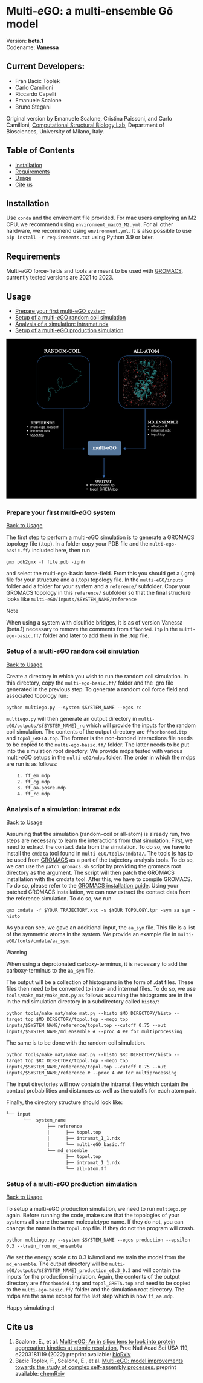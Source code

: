 # Multi-*e*GO: a multi-ensemble Gō model

Version: **beta.1**  
Codename: **Vanessa**  


## Current Developers:
- Fran Bacic Toplek
- Carlo Camilloni
- Riccardo Capelli
- Emanuele Scalone
- Bruno Stegani
  
Original version by Emanuele Scalone, Cristina Paissoni, and Carlo Camilloni, [Computational Structural Biology Lab](http://compsb.unimi.it), Department of Biosciences, University of Milano, Italy.

## Table of Contents
- [Installation](#installation)
- [Requirements](#requirements)
- [Usage](#usage)
- [Cite us](#cite-us)

## Installation
Use ```conda``` and the enviroment file provided. For mac users employing an M2 CPU, we recommend using ```environment_macOS_M2.yml```.
For all other hardware, we recommend using ```environment.yml```. It is also possible to use ``pip install -r requirements.txt`` using
Python 3.9 or later.

## Requirements
Multi-*e*GO force-fields and tools are meant to be used with [GROMACS](https://www.gromacs.org), currently tested versions are 2021 to 2023.

## Usage
- [Prepare your first multi-eGO system](#prepare-your-first-multi-ego-system)
- [Setup of a multi-*e*GO random coil simulation](#setup-of-a-multi-ego-random-coil-simulation)
- [Analysis of a simulation: intramat.ndx](#analysis-of-a-simulation-intramatndx)
- [Setup of a multi-eGO production simulation](#setup-of-a-multi-ego-production-simulation)

![Image](img/mego_workflow_black.png)

### Prepare your first multi-*e*GO system

[Back to Usage](#usage)

The first step to perform a multi-*e*GO simulation is to generate a GROMACS topology file (.top). 
In a folder copy your PDB file and the ```multi-ego-basic.ff/``` included here, then run 
```
gmx pdb2gmx -f file.pdb -ignh
```
and select the multi-ego-basic force-field. From this you should get a (.gro) file for your structure and a (.top) topology file. In the ```multi-eGO/inputs``` folder add a folder for your system and a ```reference/``` subfolder. Copy your GROMACS topology in this ```reference/``` subfolder so that the final structure looks like ```multi-eGO/inputs/$SYSTEM_NAME/reference```

> [!NOTE]
> When using a system with disulfide bridges, it is as of version Vanessa (beta.1) necessary to remove the comments from ```ffbonded.itp``` in the ```multi-ego-basic.ff/``` folder and later to add them in the .top file.

### Setup of a multi-*e*GO random coil simulation

[Back to Usage](#usage)

Create a directory in which you wish to run the random coil simulation. In this directory, copy the ```multi-ego-basic.ff/``` folder and the .gro file generated in the previous step. To generate a random coil force field and associated topology run:
```
python multiego.py --system $SYSTEM_NAME --egos rc
```
```multiego.py``` will then generate an output directory in ```multi-eGO/outputs/${SYSTEM_NAME}_rc``` which will provide the inputs for the random coil simulation.
The contents of the output directory are ```ffnonbonded.itp``` and ```topol_GRETA.top```. The former is the non-bonded interactions file needs to be copied to the ```multi-ego-basic.ff/``` folder. The latter needs to be put into the simulation root directory. We provide mdps tested with various multi-*e*GO setups in the ```multi-eGO/mdps``` folder. The order in which the mdps are run is as follows:

```
    1. ff_em.mdp
    2. ff_cg.mdp
    3. ff_aa-posre.mdp
    4. ff_rc.mdp
```

### Analysis of a simulation: intramat.ndx

[Back to Usage](#usage)

Assuming that the simulation (random-coil or all-atom) is already run, two steps are necessary to learn the interactions from that simulation. First, we need to extract the contact data from the simulation. To do so, we have to install the ```cmdata``` tool found in ```multi-eGO/tools/cmdata/```. The tools is has to be used from [GROMACS](https://www.gromacs.org) as a part of the trajectory analysis tools. To do so, we can use the ```patch_gromacs.sh``` script by providing the gromacs root directory as the argument. The script will then patch the GROMACS installation with the cmdata tool. After this, we have to compile GROMACS. To do so, please refer to the [GROMACS installation guide](https://manual.gromacs.org/documentation/current/install-guide/index.html).
Using your patched GROMACS installation, we can now extract the contact data from the reference simulation. To do so, we run
```
gmx cmdata -f $YOUR_TRAJECTORY.xtc -s $YOUR_TOPOLOGY.tpr -sym aa_sym -histo
```
As you can see, we gave an additional input, the ```aa_sym``` file. This file is a list of the symmetric atoms in the system. We provide an example file in ```multi-eGO/tools/cmdata/aa_sym```. 
> [!WARNING]
> When using a deprotonated carboxy-terminus, it is necessary to add the carboxy-terminus to the ```aa_sym``` file. 

The output will be a collection of histograms in the form of .dat files. These files then need to be converted to intra- and intermat files. To do so, we use ```tools/make_mat/make_mat.py``` as follows assuming the histograms are in the in the md simulation directory in a subdirectory called ```histo/```:
```
python tools/make_mat/make_mat.py --histo $MD_DIRECTORY/histo --target_top $MD_DIRECTORY/topol.top --mego_top inputs/$SYSTEM_NAME/reference/topol.top --cutoff 0.75 --out inputs/$SYSTEM_NAME/md_ensemble # --proc 4 ## for multiprocessing
```
The same is to be done with the random coil simulation.
```
python tools/make_mat/make_mat.py --histo $RC_DIRECTORY/histo --target_top $RC_DIRECTORY/topol.top --mego_top inputs/$SYSTEM_NAME/reference/topol.top --cutoff 0.75 --out inputs/$SYSTEM_NAME/reference # --proc 4 ## for multiprocessing
```
The input directories will now contain the intramat files which contain the contact probabilities and distances as well as the cutoffs for each atom pair.

Finally, the directory structure should look like:

```
└── input
      └──  system_name
               ├── reference
               │      ├── topol.top
               │      ├── intramat_1_1.ndx
               │      └── multi-eGO_basic.ff
               └── md_ensemble
                      ├── topol.top
                      ├── intramat_1_1.ndx
                      └── all-atom.ff
```

### Setup of a multi-*e*GO production simulation 

[Back to Usage](#usage)

To setup a multi-*e*GO production simulation, we need to run ```multiego.py``` again. Before running the code, make sure that the topologies of your systems all share the same moleculetype name. If they do not, you can change the name in the ```topol.top``` file. If they do not the program will crash.
```
python multiego.py --system $SYSTEM_NAME --egos production --epsilon 0.3 --train_from md_ensemble
```
We set the energy scale &#949; to 0.3 kJ/mol and we train the model from the ```md_ensemble```. The output directory will be ```multi-eGO/outputs/${SYSTEM_NAME}_production_e0.3_0.3``` and will contain the inputs for the production simulation. Again, the contents of the output directory are ```ffnonbonded.itp``` and ```topol_GRETA.top``` and need to be copied to the ```multi-ego-basic.ff/``` folder and the simulation root directory. The mdps are the same except for the last step which is now ```ff_aa.mdp```.

Happy simulating :)

## Cite us
1. Scalone, E., et al. [Multi-eGO: An in silico lens to look into protein aggregation kinetics at atomic resolution.](https://www.pnas.org/doi/10.1073/pnas.2203181119) Proc Natl Acad Sci USA 119, e2203181119 (2022) preprint available: [bioRxiv](https://www.biorxiv.org/content/10.1101/2022.02.18.481033v2)
2. Bacic Toplek, F., Scalone, E., et al. [Multi-eGO: model improvements towards the study of complex self-assembly processes.]() preprint available: [chemRxiv](https://doi.org/10.26434/chemrxiv-2023-67255)

